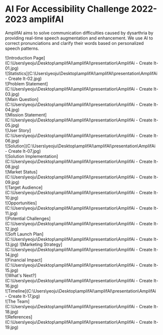 AI For Accessibility Challenge 2022-2023
amplifAI
========================================

AmplifAI aims to solve communication difficulties caused by dysarthria by providing real-time speech augmentation and enhancement. We use AI to correct pronunciations and clarify their words based on personalized speech patterns.

![Introduction Page](C:\Users\yeoju\Desktop\amplifAI\amplifAI\presentation\AmplifAi - Create It-01.jpg)  
![Statistics](C:\Users\yeoju\Desktop\amplifAI\amplifAI\presentation\AmplifAi - Create It-02.jpg)  
![Problem Statement](C:\Users\yeoju\Desktop\amplifAI\amplifAI\presentation\AmplifAi - Create It-03.jpg)  
![Main Question](C:\Users\yeoju\Desktop\amplifAI\amplifAI\presentation\AmplifAi - Create It-04.jpg)  
![Mission Statement](C:\Users\yeoju\Desktop\amplifAI\amplifAI\presentation\AmplifAi - Create It-05.jpg)  
![User Story](C:\Users\yeoju\Desktop\amplifAI\amplifAI\presentation\AmplifAi - Create It-06.jpg)  
![Solution](C:\Users\yeoju\Desktop\amplifAI\amplifAI\presentation\AmplifAi - Create It-07.jpg)  
![Solution Implementation](C:\Users\yeoju\Desktop\amplifAI\amplifAI\presentation\AmplifAi - Create It-08.jpg)  
![Market Status](C:\Users\yeoju\Desktop\amplifAI\amplifAI\presentation\AmplifAi - Create It-09.jpg)  
![Target Audience](C:\Users\yeoju\Desktop\amplifAI\amplifAI\presentation\AmplifAi - Create It-10.jpg)  
![Opportunities](C:\Users\yeoju\Desktop\amplifAI\amplifAI\presentation\AmplifAi - Create It-11.jpg)  
![Potential Challenges](C:\Users\yeoju\Desktop\amplifAI\amplifAI\presentation\AmplifAi - Create It-12.jpg)  
![Soft Launch Plan](C:\Users\yeoju\Desktop\amplifAI\amplifAI\presentation\AmplifAi - Create It-13.jpg)
![Marketing Strategy](C:\Users\yeoju\Desktop\amplifAI\amplifAI\presentation\AmplifAi - Create It-14.jpg)  
![Financial Impact](C:\Users\yeoju\Desktop\amplifAI\amplifAI\presentation\AmplifAi - Create It-15.jpg)  
![What's Next?](C:\Users\yeoju\Desktop\amplifAI\amplifAI\presentation\AmplifAi - Create It-16.jpg)  
![Timeline](C:\Users\yeoju\Desktop\amplifAI\amplifAI\presentation\AmplifAi - Create It-17.jpg)  
![The Team](C:\Users\yeoju\Desktop\amplifAI\amplifAI\presentation\AmplifAi - Create It-18.jpg)  
![References](C:\Users\yeoju\Desktop\amplifAI\amplifAI\presentation\AmplifAi - Create It-19.jpg)
